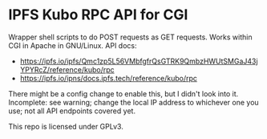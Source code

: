 # IPFS Kubo RPC API for CGI
Wrapper shell scripts to do POST requests as GET requests. Works within CGI in Apache in GNU/Linux. API docs:
* https://ipfs.io/ipfs/Qmc1zp5L56VMbfgfrQsGTRK9QmbzHWUtSMGaJ43jYPYRcZ/reference/kubo/rpc
* https://ipfs.io/ipns/docs.ipfs.tech/reference/kubo/rpc

There might be a config change to enable this, but I didn't look into it. Incomplete: see warning; change the local IP address to whichever one you use; not all API endpoints covered yet.

This repo is licensed under GPLv3.

